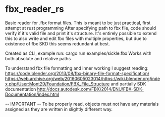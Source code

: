 # fbx_reader_rs

Basic reader for .fbx format files. This is meant to be just practical, first attempt at rust programming
After specifying path to fbx file, code should verify if it's valid file and print it's structure.
It's entirely possible to extend this to also write and edit fbx files with multiple properties, but due to existence of fbx SKD  this seems redundant at best.

Created as CLI, example run:
cargo run examples/sickle.fbx
Works with both absolute and relative paths

To understand fbx file formatting and inner working I suggest reading:
https://code.blender.org/2013/08/fbx-binary-file-format-specification/
https://web.archive.org/web/20160605023014/https://wiki.blender.org/index.php/User:Mont29/Foundation/FBX_File_Structure
and partially SDK documentation
http://docs.autodesk.com/FBX/2014/ENU/FBX-SDK-Documentation/index.html

-- IMPORTANT --
To be properly read, objects must not have any materials assigned as they are written in slightly different way.
